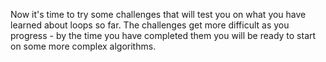 Now it's time to try some challenges that will test you on what you have learned about loops so far. The challenges get more difficult as you progress - by the time you have completed them you will be ready to start on some more complex algorithms.

